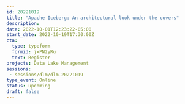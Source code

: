 ```yaml
---
id: 20221019
title: "Apache Iceberg: An architectural look under the covers"
description: 
date: 2022-10-01T12:23:22-05:00
start_date: 2022-10-19T17:30:00Z
cta: 
  type: typeform
  formid: jxPN2yRu
  text: Register
projects: Data Lake Management
sessions: 
 - sessions/dlm/dlm-20221019
type_event: Online
status: upcoming
draft: false
---
```




